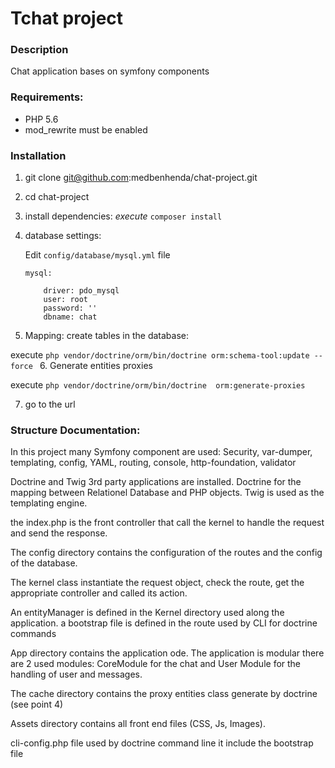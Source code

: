 # Tchat project

### Description
Chat application bases on symfony components

### Requirements:
* PHP 5.6
* mod_rewrite must be enabled

### Installation
1. git clone git@github.com:medbenhenda/chat-project.git
2. cd chat-project
3. install dependencies:
    _execute_ `composer install`
4. database settings:

   Edit `config/database/mysql.yml` file 

       mysql:
   
           driver: pdo_mysql
           user: root
           password: ''
           dbname: chat
   
5. Mapping: create tables in the database:

execute `php vendor/doctrine/orm/bin/doctrine orm:schema-tool:update --force
`
6. Generate entities proxies

execute `php vendor/doctrine/orm/bin/doctrine  orm:generate-proxies`

7. go to the url 

### Structure Documentation:
In this project many Symfony component are used: Security, var-dumper, templating, config, YAML, routing, console, http-foundation, validator

Doctrine and Twig 3rd party applications are installed. Doctrine for the mapping between Relationel Database and PHP objects. Twig is used as the templating engine.

the index.php is the front controller that call the kernel to handle the request and send the response.

The config directory contains the configuration of the routes and the config of the database.

The kernel class instantiate the request object, check the route, get the appropriate controller and called its action.

An entityManager is defined in the Kernel directory used along the application. a bootstrap file is defined in the route used by CLI for doctrine commands

App directory contains the application ode. The application is modular there are 2 used modules: CoreModule for the chat and User Module for the handling of user and messages.

The cache directory contains the proxy entities class generate by doctrine (see point 4)

Assets directory contains all front end files (CSS, Js, Images).

cli-config.php file used by doctrine command line it include the bootstrap file